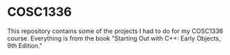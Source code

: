 # COSC1336
This repository contains some of the projects I had to do for my COSC1336 course. Everything is from the book "Starting Out with C++: Early Objects, 9th Edition."
